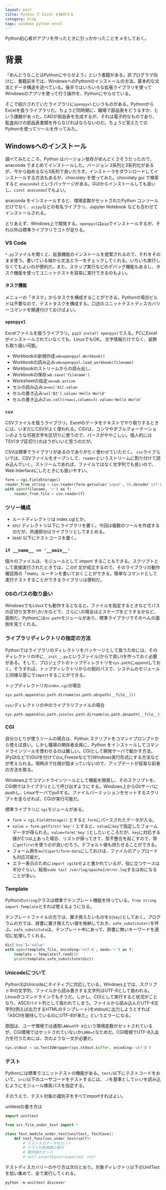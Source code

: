 ```yaml
---
layout: post
title: Python で Excel を操作する
category: blog
tags: windows python excel
---
```


Python初心者がアプリを作ったときに引っかかったことをメモしておく。

# 背景

『めんどうなことはPythonにやらせよう』という書籍がある。非プログラマ向けに、書籍前半では、WindowsへのPythonのインストールの方法、基本的な文法とデータ構造を述べている。後半ではいろいろな拡張ライブラリを使ってWindowsのアプリを使って行う操作を、Pythonにやらせている。

そこで紹介されていたライブラリに`openpyxl`というものがある。PythonからExcelを扱うライブラリだ。ちょうど同時期に、職場で部品表をどうるすか、という課題があった。CADが部品表を生成するが、それは電子的なものであり、監査向けの部品表書類を作らなければならないのだ。ちょうど覚えたてのPythonを使ってツールを作ってみた。

## Windowsへのインストール

調べてみたところ、Python はバージョン依存がめんどくさそうだったので、anaconda でまとめてインストールした。バージョン 2系列と3系列化があるが、今から始めるなら3系列で良いだろす。インストーラをダウンロードしてインストールする方法もあるが、chocolaty を使ってみた。chocolaty gui で検索すると `anaconda3` というパッケージがある。GUIからインストールしても良いし、`cinst anaconda3`でもよい。

anaconda をインストールすると、環境変数がセットされたPython コンソールだけでなく、`scipy`などの有名ライブラリ、Jupyter Notebook なども合わせてインストールされる。

とりあえず、Windows上で開発する。`openpyxl`は`pip`でインストールするが、それ以外は標準ライブラリでコトが足りる。

### VS Code

`*.py`ファイルを開くと、拡張機能のインストールを提案されるので、それをそのまま使う。書いている端から文法エラーをチェックしてくれる。いちいち実行しなくてもよいのが便利だ。また、ステップ実行などのデバッグ機能もあるし、タスク機能を使ってユニットテストを容易に実行できるのもよい。

#### タスク機能

メニューの「タスク」からタスクを構成することができる。Pythonの場合ビルドは不要なので、テストタスクを構成する。口述のユニットテストディスカバリーコマンドを関連付けておけばよい。

### `openpyxl`

Excelファイルを扱うライブラリ。`pip3 install openpyxl`で入る。PCにExcelがインストールされていなくても、LinuxでもOK。
文字情報だけでなく、装飾も取り扱い可能。

* Workbookの新規作成:`wb=openpyxl.Workbook()`
* Workbookの読み込み:`wb=openpyxl.load_workbook(filename)`
* Workbookのストリームからの読み出し:
* Workbookの保存:`wb.save('filename')`
* Worksheetの指定:`ws=wb.active`
* セルの読み込み:`a=ws['A1].value`
* セルの書き込み:`ws['B2'].value='Hello World'`
* セルの書き込み2:`ws.cell(row=1,column=3).value='Hello World'`


### `csv`

CSVファイルを扱うライブラリ。Excelのデータをテキストでやり取りするときには、いまだにCSVがよく使われる。CSVは、コンマやダブルクォーテーションのような可視文字を区切りに使うので、パースがややこしい。個人的にはTSV(タブ区切り)のほうがいいと思うのだが。

CSVは標準でライブラリがあるのでありがたく使わせていただく。
`csv`ライブらいでは、CSVファイルをオープンして、`reader`というストリームに割り付けて読み込んでいく。ストリームであれば、ファイルではなく文字列でも良いので、Web Interfaceにしたときにも扱いやすい。

```python
form = cgi.FieldStorage()
reader_from_string = csv.reader(form.getvalue('input', 0).decode('utf-8').strip().spltlines())
with open(filename, 'r') as f:
    reader_from_file = csv.reader(f)
```

### ツリー構成

* ルートディレクトリは index.cgiとか。
* src/ ディレクトリ以下にライブラリを置く。今回は複数のツールを作成するのだが、共通部分はライブラリとしてまとめる。
* test/ 以下にテストコースを置く。

### `if __name__ == '__main__'`

個々のファイルは、モジュールとして import することもできる。スクリプトとして直接実行されたときでは、このif 文が成立するので、そのライブラリの動作確認用の「main」ルーチンを書いておくことができる。簡単なコマンドとして実行テストすることができるライブラリは便利だ。

### OSのパスの取り扱い

WindowsでもLinuxでも動作するとなると、ファイルを指定するときなどでパスの区切り文字が`\`か`/`かなどで、さらに`\`の場合はエスケープをどうするかなど、面倒だ。Pythonには`os.path`モジュールがあり、標準ライブラリでそのへんの面倒を見てくれる。

### ライブラリディレクトリの指定の方法

Pythonではライブラリのディレクトリをパッケージとして扱うためには、そのディレクトリの中に`__init__.py`というファイル(からで良い)を作っておく必要がある。そして、プロジェクトのトップディレクトリを`sys.path`に`append`しておく。そうすれば、トップディレクトリからの相対パスで、システムのモジュールと同様な感じで`import`することができる。

トップディレクトリの`index.cgi`の場合
```python
sys.path.append(os.path.dirname(os.path.abspath(__file__)))
```
`sys/`ディレクトリの中のライブラリファイルの場合

```python
sys.path.append(os.path.join(os.path.dirname(os.path.abspath(__file__)),os.path.pardir))
```

### CGI

自分ひとりが使うツールの場合は、Python スクリプトをコマンドプロンプトから使えば良い。しかし職場の関係者全員に、Python をインストールしてコマンドラインツールを使わせるのは難しい。CGIとして開発サーバで動かす方法、(PyQtなどで)GUIを付けて(cx_Freezeなどで)Windows実行形式にする方法などが考えられる。現時点で仕様が固まっていないので、アップデートが容易な前者の方法を取る。

Windows上でコマンドラインツールとして機能を開発し、そのスクリプトを、CGI側ではライブラリとして呼び出すようにする。Windows上からGitサーバにpushし、Linuxサーバでpullする。ファイルパーミッションをセットするスクリプトを走らせれば、CGIが実行可能だ。


標準ライブラリに `cgi`モジュールがある。

* `form = cgi.FieldStorage()` とすると `form`にパースされたデータが入る。
* `value = form.getfirst('key')` とすると、`value`に`key`で指定したフォームデータが得られる。`value=form['key']`としたいところだが、`key`に対応する値が2つ以上あった場合、リストが帰ってきて、型不整合を起こすので、常に`getfirst`を使うのが良いだろう。デフォルト値も持たせることができる。
* フォーム側を`multipart/form-data`にしておけば、ファイルのアップロードも対応可能だ。
* エラー表示のために`import cgitb`せよと書かれているが、役に立つケースは半分ぐらい。結局`sudo tail /var/log/apache2/error.log`するはめになることが多い。

### Template

Pythonの`string`クラスは標準でテンプレート機能を持っている。`from string import Template`とすれば使えるようになる。

テンプレートファイルの方では、置き換えたいものを`${key}`としておく。プログラムの方では、辞書に置き換えたい値を格納しておき、`safe_substitute()`を呼ぶ。`safe_substitute`は、テンプレート中にあって、辞書に無いキーワードを適切に処理してくれる。

```python
dic['key']='value'
with open(template_file, encoding='utf-8', mode='r') as f:
    template = Template(f.read())
    print(template.safe_substitute(dic))
```


### Unicodeについて

Python3はUnicodeにネイティブに対応している。Windows上では、スクリプト中の文字列、ファイルから読み書きする文字列はUTF-8として扱われる。Linuxのコマンドラインでもそうだ。しかし、CGIとして実行すると状況がことなり、ASCIIバイト列として扱われてしまう。ファイルから読み込んだUTF-8文字列(例えば出力するHTMLのテンプレート)をstdoutに出力しようとすれば「ASCIIを期待しているのにUTF-8が来た」というエラーになる。

原因は、ユーザ環境では通常`LANG=UTF-8`という環境変数がセットされているが、CGI環境ではセットされていないか`LANG=C`なためだ。CGI環境でUTF-8入出力を行うためには、次のような一文が必要だ。

```python
sys.stdout = io.TextIOWrapper(sys.stdout.buffer, encoding='utf-8')
```


### テスト

Pythonには標準でユニットテストの機能がある。`test/`以下にテストコードをおいて、`src/`以下のユーザコードをテストするには、`./`を基準として`src/`を読み込むようにモジュール検索パスを指定する。

そのうえで、テスト対象の識別子をすべてimportすればよい。

unittestの書き方は
```python
import unittest

from src.file_under_test import *

class Test_module_under_test(unittest, TestCase):
    def test_function_under_test(self):
        # テスト入力データをセット
        # テスト対象関数の実行
        # 期待値のセット
        # self.assertEqual(expected, ret)
```

テストディスカバリーのやり方は次のとおり。対象ディレクトリ以下のUnitTestを拾い集めて、全て実行してくれる。

```
python -m unittest discover
```